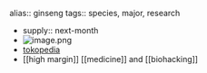 alias:: ginseng
tags:: species, major, research

- supply:: next-month
- ![image.png](https://peach-geographical-bat-397.mypinata.cloud/ipfs/QmPJovQWNmD4TRvHXdpGWfkj3tAUnpiQHcTZfPDVU9kdg5)
- [tokopedia](https://www.tokopedia.com/houseofprosperity/5-bibit-red-ginseng-korea-biji-benih-panax-ginseng-merah-korea?extParam=ivf%3Dfalse%26src%3Dsearch&refined=true)
- [[high margin]] [[medicine]] and [[biohacking]]